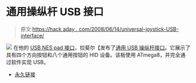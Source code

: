 # 通用操纵杆 USB 接口

> 原文:[https://hack aday . com/2008/06/14/universal-joystick-USB-interface/](https://hackaday.com/2008/06/14/universal-joystick-usb-interface/)

![](../Images/d1d1fe1480b96930d5d9102342f9599d.png)
在他的 [USB NES pad 接口](http://www.raphnet.net/electronique/snes_nes_usb/index_en.php)，拉斐尔【发布了[通用 USB 操纵杆接口](http://www.raphnet.net/electronique/usb_game12/index_en.php)。它展示了具有四个方向按钮和八个通用按钮的 HID 设备。该板使用 ATmega8，并完全通过软件实现 USB。

*   [永久链接](http://www.raphnet.net/electronique/usb_game12/index_en.php)